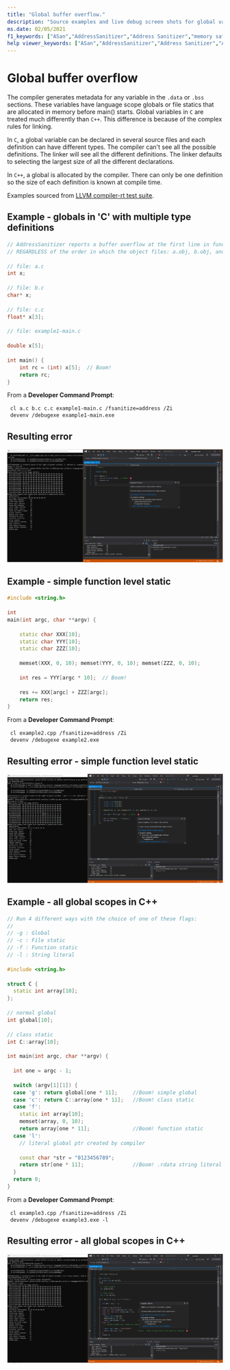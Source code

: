 ```yaml
---
title: "Global buffer overflow."
description: "Source examples and live debug screen shots for global variable overflow errors."
ms.date: 02/05/2021
f1_keywords: ["ASan","AddressSanitizer","Address Sanitizer","memory safety","global-buffer-overflow", "ASan examples"]
help viewer_keywords: ["ASan","AddressSanitizer","Address Sanitizer","ASan examples","global-buffer-overflow"]
---
```


# Global buffer overflow

The compiler generates metadata for any variable in the `.data` or `.bss` sections. These variables have language scope globals or file statics that are allocated in memory before main() starts. Global variables in `C` are treated much differently than `C++`. This difference is because of the complex rules for linking.  

In `C`, a global variable can be declared in several source files and each definition can have different types. The compiler can't see all the possible definitions. The linker will see all the different definitions. The linker defaults to selecting the largest size of all the different declarations.

In `C++`, a global is allocated by the compiler. There can only be one definition so the size of each definition is known at compile time.

Examples sourced from [LLVM compiler-rt test suite](https://github.com/llvm/llvm-project/tree/main/compiler-rt/test/asan/TestCases).

## Example - globals in 'C' with multiple type definitions

```cpp
// AddressSanitizer reports a buffer overflow at the first line in function main() in all cases, 
// REGARDLESS of the order in which the object files: a.obj, b.obj, and c.obj are linked.
  
// file: a.c 
int x;

// file: b.c  
char* x;

// file: c.c
float* x[3];

// file: example1-main.c

double x[5];
 
int main() { 
    int rc = (int) x[5];  // Boom!
    return rc; 
}
```

From a **Developer Command Prompt**:
```
 cl a.c b.c c.c example1-main.c /fsanitize=address /Zi
 devenv /debugexe example1-main.exe
```

## Resulting error

![example1](SRC_CODE/global-overflow/example1.PNG)

## Example - simple function level static

```cpp
#include <string.h>

int 
main(int argc, char **argv) {

    static char XXX[10];
    static char YYY[10];
    static char ZZZ[10];

    memset(XXX, 0, 10); memset(YYY, 0, 10); memset(ZZZ, 0, 10);

    int res = YYY[argc * 10];  // Boom!

    res += XXX[argc] + ZZZ[argc];
    return res;
}

```

From a **Developer Command Prompt**:
```
 cl example2.cpp /fsanitize=address /Zi
 devenv /debugexe example2.exe
```

## Resulting error - simple function level static

![example2](SRC_CODE/global-overflow/example2.PNG)

## Example - all global scopes in C++

```cpp
// Run 4 different ways with the choice of one of these flags:
//
// -g : Global
// -c : File static
// -f : Function static
// -l : String literal

#include <string.h>

struct C {
  static int array[10];
};

// normal global
int global[10];

// class static
int C::array[10];

int main(int argc, char **argv) {

  int one = argc - 1;

  switch (argv[1][1]) {
  case 'g': return global[one * 11];     //Boom! simple global
  case 'c': return C::array[one * 11];   //Boom! class static
  case 'f':
    static int array[10];
    memset(array, 0, 10);
    return array[one * 11];              //Boom! function static
  case 'l':
    // literal global ptr created by compiler

    const char *str = "0123456789";
    return str[one * 11];                //Boom! .rdata string literal allocated by compiler
  }
  return 0;
}

```

From a **Developer Command Prompt**:
```
 cl example3.cpp /fsanitize=address /Zi
 devenv /debugexe example3.exe -l
```

## Resulting error - all global scopes in C++

![example3](SRC_CODE/global-overflow/example3.PNG)
